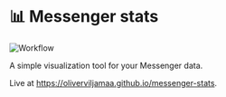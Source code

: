 # 📊 Messenger stats

![Workflow](https://github.com/oliverviljamaa/messenger-stats/workflows/Workflow/badge.svg)

A simple visualization tool for your Messenger data.

Live at https://oliverviljamaa.github.io/messenger-stats.
